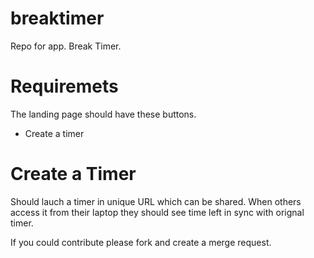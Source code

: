 # breaktimer
Repo for app. Break Timer. 

# Requiremets 
The landing page should have these buttons. 
- Create a timer

# Create a Timer 
Should lauch a timer in unique URL which can be shared. 
When others access it from their laptop they should see time left in sync with orignal timer. 

If you could contribute please fork and create a merge request. 
